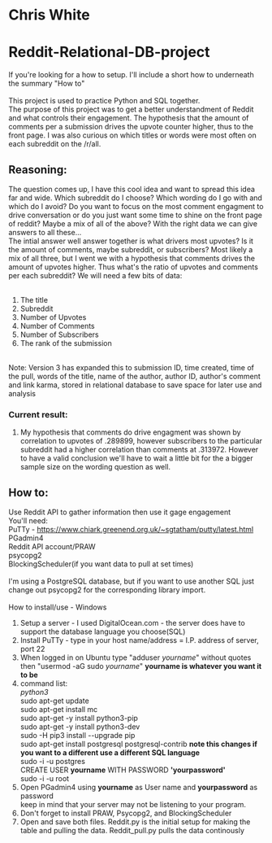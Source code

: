 # Chris White
# Reddit-Relational-DB-project

If you're looking for a how to setup. I'll include a short how to underneath the summary "How to"</br>
</br>
This project is used to practice Python and SQL together.</br>
The purpose of this project was to get a better understandment of Reddit and what controls their engagement. The hypothesis that the amount of comments per a submission drives the upvote counter higher, thus to the front page. I was also curious on which titles or words were most often on each subreddit on the /r/all.</br>

## Reasoning:

The question comes up, I have this cool idea and want to spread this idea far and wide. Which subreddit do I choose? Which wording do I go with and which do I avoid? Do you want to focus on the most comment engagment to drive conversation or do you just want some time to shine on the front page of reddit? Maybe a mix of all of the above? With the right data we can give answers to all these...
</br>
The intial answer well answer together is what drivers most upvotes? Is it the amount of comments, maybe subreddit, or subscribers? Most likely a mix of all three, but I went we with a hypothesis that comments drives the amount of upvotes higher. Thus what's the ratio of upvotes and comments per each subreddit? We will need a few bits of data:</br>
</br>
1. The title</br>
2. Subreddit</br>
3. Number of Upvotes</br>
4. Number of Comments</br>
5. Number of Subscribers</br>
6. The rank of the submission</br>
</br>
Note: Version 3 has expanded this to submission ID, time created, time of the pull, words of the title, name of the author, author ID, author's comment and link karma, stored in relational database to save space for later use and analysis

### Current result:

1. My hypothesis that comments do drive engagment was shown by correlation to upvotes of .289899, however subscribers to the particular subreddit had a higher correlation than comments at .313972. However to have a valid conclusion we'll have to wait a little bit for the a bigger sample size on the wording question as well. 

## How to:

Use Reddit API to gather information then use it gage engagement</br>
You'll need:</br>
PuTTy - https://www.chiark.greenend.org.uk/~sgtatham/putty/latest.html</br>
PGadmin4 </br>
Reddit API account/PRAW</br>
psycopg2</br>
BlockingScheduler(if you want data to pull at set times)</br>
</br>
I'm using a PostgreSQL database, but if you want to use another SQL just change out psycopg2 for the corresponding library import. </br>
</br>
How to install/use - Windows </br>
1. Setup a server - I used DigitalOcean.com - the server does have to support the database language you choose(SQL)</br>
2. Install PuTTy - type in your host name/address = I.P. address of server, port 22</br>
3. When logged in on Ubuntu type "adduser *yourname*" without quotes then "usermod -aG sudo *yourname*" **yourname is whatever you want it to be**</br>
4. command list:</br>
*python3*</br>
sudo apt-get update</br>
sudo apt-get install mc</br>
sudo apt-get -y install python3-pip</br>
sudo apt-get -y install python3-dev</br>
sudo -H pip3 install --upgrade pip</br>
sudo apt-get install postgresql postgresql-contrib  **note this changes if you want to a different use a different SQL language**</br>
sudo -i -u postgres</br>
CREATE USER **yourname** WITH PASSWORD **'yourpassword'**</br>
sudo -i -u root</br>
5. Open PGadmin4 using **yourname** as User name and **yourpassword** as password</br>
keep in mind that your server may not be listening to your program.</br>
6. Don't forget to install PRAW, Psycopg2, and BlockingScheduler</br>
7. Open and save both files. Reddit.py is the initial setup for making the table and pulling the data. Reddit_pull.py pulls the data continously</br>
